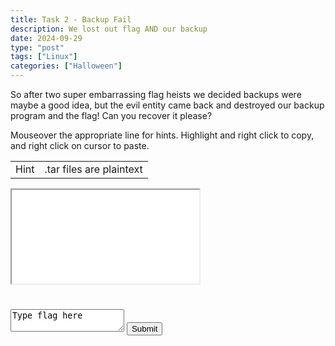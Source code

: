 ```yaml
---
title: Task 2 - Backup Fail
description: We lost out flag AND our backup
date: 2024-09-29
type: "post"
tags: ["Linux"]
categories: ["Halloween"]
---
```


So after two super embarrassing flag heists we decided backups were maybe a good idea, but the evil entity came back and destroyed our backup program and the flag!  Can you recover it please?

Mouseover the appropriate line for hints.  Highlight and right click to copy, and right click on cursor to paste.
<div class="mouseover">
    <table>
        <tr>
            <td>Hint</td>
            <td class="content">.tar files are plaintext</td>
        </tr>
    </table>
</div>

<link href="/ctf/vm/vm.css" rel="stylesheet"/>
<script src="/ctf/vm/oct3.js"></script>
<div id="virt">
    <iframe src="/ctf/vm/vm.html?url=oct3.cfg&cpu=x86">Incompatible Browser D:</iframe>
</div>
<h1 id="status"></h1>
<textarea id="flag">Type flag here</textarea>
<button onclick="submit();">Submit</button>
